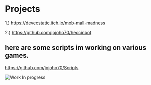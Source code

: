 # Projects

1.) https://devecstatic.itch.io/mob-mall-madness





2.) https://github.com/jojoho70/heccinbot

## here are some scripts im working on various games.
https://github.com/jojoho70/Scripts



![Work In progress](https://github.com/jojoho70/JosephHodes/blob/master/Images/workinprogres.gif)

